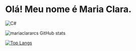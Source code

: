 # Olá! Meu nome é Maria Clara.

![C#](https://img.shields.io/badge/C%23-239120?style=for-the-badge&logo=c-sharp&logoColor=white) 

![mariaclararcs GitHub stats](https://github-readme-stats.vercel.app/api?username=mariaclararcs&show_icons=true&theme=transparent)

[![Top Langs](https://github-readme-stats.vercel.app/api/top-langs/?username=mariaclararcs&layout=compact)](https://github.com/anuraghazra/github-readme-stats)

